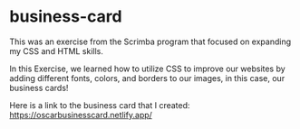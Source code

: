 # business-card

This was an exercise from the Scrimba program that focused on expanding my CSS and HTML skills. <br>
 
In this Exercise, we learned how to utilize CSS to improve our websites by adding different fonts, colors, and borders to our images, in this case, our business cards!  <br>

Here is a link to the business card that I created: https://oscarbusinesscard.netlify.app/ 
